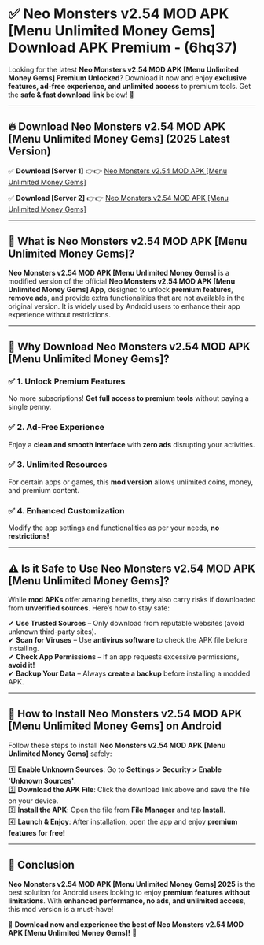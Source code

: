 
# ✅ Neo Monsters v2.54 MOD APK [Menu Unlimited Money Gems] Download APK Premium -  (6hq37) 

Looking for the latest **Neo Monsters v2.54 MOD APK [Menu Unlimited Money Gems] Premium Unlocked**? Download it now and enjoy **exclusive features, ad-free experience, and unlimited access** to premium tools. Get the **safe & fast download link** below! 🚀

---

## 🔥 Download Neo Monsters v2.54 MOD APK [Menu Unlimited Money Gems] (2025 Latest Version)

✅ **Download [Server 1]** 👉👉 [Neo Monsters v2.54 MOD APK [Menu Unlimited Money Gems] ](https://apkcomod.com?title=Neo_Monsters_v2.54_MOD_APK_[Menu_Unlimited_Money_Gems])  

✅ **Download [Server 2]** 👉👉 [Neo Monsters v2.54 MOD APK [Menu Unlimited Money Gems] ](https://apkcomod.com?title=Neo_Monsters_v2.54_MOD_APK_[Menu_Unlimited_Money_Gems])  


---

## 📌 What is Neo Monsters v2.54 MOD APK [Menu Unlimited Money Gems]?

**Neo Monsters v2.54 MOD APK [Menu Unlimited Money Gems]** is a modified version of the official **Neo Monsters v2.54 MOD APK [Menu Unlimited Money Gems] App**, designed to unlock **premium features**, **remove ads**, and provide extra functionalities that are not available in the original version. It is widely used by Android users to enhance their app experience without restrictions.

---

## 🌟 Why Download Neo Monsters v2.54 MOD APK [Menu Unlimited Money Gems]?

### ✅ 1. Unlock Premium Features
No more subscriptions! **Get full access to premium tools** without paying a single penny.

### ✅ 2. Ad-Free Experience
Enjoy a **clean and smooth interface** with **zero ads** disrupting your activities.

### ✅ 3. Unlimited Resources
For certain apps or games, this **mod version** allows unlimited coins, money, and premium content.

### ✅ 4. Enhanced Customization
Modify the app settings and functionalities as per your needs, **no restrictions!**

---

## ⚠️ Is it Safe to Use Neo Monsters v2.54 MOD APK [Menu Unlimited Money Gems]?

While **mod APKs** offer amazing benefits, they also carry risks if downloaded from **unverified sources**. Here’s how to stay safe:

✔ **Use Trusted Sources** – Only download from reputable websites (avoid unknown third-party sites).  
✔ **Scan for Viruses** – Use **antivirus software** to check the APK file before installing.  
✔ **Check App Permissions** – If an app requests excessive permissions, **avoid it!**  
✔ **Backup Your Data** – Always **create a backup** before installing a modded APK.

---

## 📲 How to Install Neo Monsters v2.54 MOD APK [Menu Unlimited Money Gems] on Android

Follow these steps to install **Neo Monsters v2.54 MOD APK [Menu Unlimited Money Gems]** safely:

1️⃣ **Enable Unknown Sources**: Go to **Settings > Security > Enable 'Unknown Sources'**.  
2️⃣ **Download the APK File**: Click the download link above and save the file on your device.  
3️⃣ **Install the APK**: Open the file from **File Manager** and tap **Install**.  
4️⃣ **Launch & Enjoy**: After installation, open the app and enjoy **premium features for free!**

---

## 🚀 Conclusion

**Neo Monsters v2.54 MOD APK [Menu Unlimited Money Gems] 2025** is the best solution for Android users looking to enjoy **premium features without limitations**. With **enhanced performance, no ads, and unlimited access**, this mod version is a must-have!

🔻 **Download now and experience the best of Neo Monsters v2.54 MOD APK [Menu Unlimited Money Gems]!** 🔻

